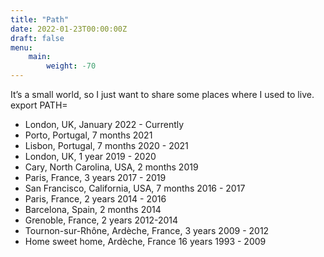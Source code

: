 ```yaml
---
title: "Path"
date: 2022-01-23T00:00:00Z
draft: false
menu:
    main:
        weight: -70
---
```


It’s a small world, so I just want to share some places where I used to live.
export PATH=
- London, UK, January 2022 - Currently
- Porto, Portugal, 7 months 2021
- Lisbon, Portugal, 7 months 2020 - 2021
- London, UK, 1 year 2019 - 2020
- Cary, North Carolina, USA, 2 months 2019
- Paris, France, 3 years 2017 - 2019
- San Francisco, California, USA, 7 months 2016 - 2017
- Paris, France, 2 years 2014 - 2016
- Barcelona, Spain, 2 months 2014
- Grenoble, France, 2 years 2012-2014
- Tournon-sur-Rhône, Ardèche, France, 3 years  2009 - 2012
- Home sweet home, Ardèche, France 16 years 1993 - 2009
